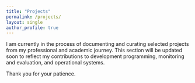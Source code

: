 ```yaml
---
title: "Projects"
permalink: /projects/
layout: single
author_profile: true
---
```



I am currently in the process of documenting and curating selected projects from my professional and academic journey. This section will be updated soon to reflect my contributions to development programming, monitoring and evaluation, and operational systems.

Thank you for your patience.
